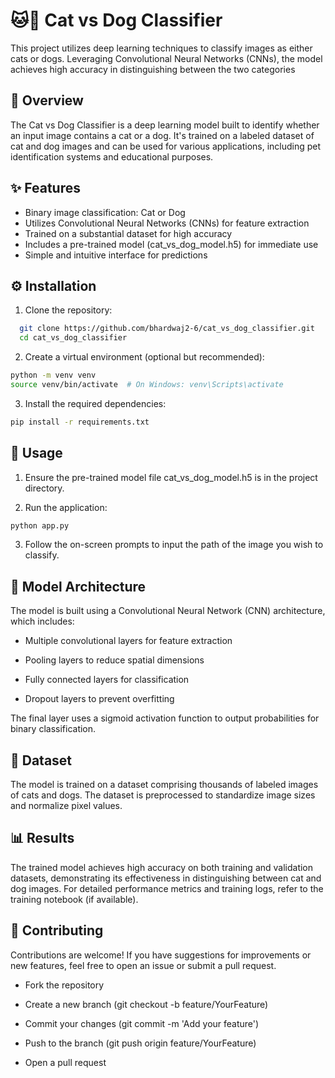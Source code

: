 
# 🐱🐶 Cat vs Dog Classifier


This project utilizes deep learning techniques to classify images as either cats or dogs. Leveraging Convolutional Neural Networks (CNNs), the model achieves high accuracy in distinguishing between the two categories

## 📝 Overview
The Cat vs Dog Classifier is a deep learning model built to identify whether an input image contains a cat or a dog. It's trained on a labeled dataset of cat and dog images and can be used for various applications, including pet identification systems and educational purposes.
## ✨ Features


- Binary image classification: Cat or Dog​
- Utilizes Convolutional Neural Networks (CNNs) for feature extraction​
- Trained on a substantial dataset for high accuracy​
- Includes a pre-trained model (cat_vs_dog_model.h5) for immediate use​
- Simple and intuitive interface for predictions​





## ⚙️ Installation
1. Clone the repository:

```bash
  git clone https://github.com/bhardwaj2-6/cat_vs_dog_classifier.git
  cd cat_vs_dog_classifier

```
2. Create a virtual environment (optional but recommended):
```bash
python -m venv venv
source venv/bin/activate  # On Windows: venv\Scripts\activate
```
3. Install the required dependencies:
```bash
pip install -r requirements.txt
```

## 🚀 Usage
1. Ensure the pre-trained model file cat_vs_dog_model.h5 is in the project directory.

2. Run the application:


```bash
python app.py
```
3. Follow the on-screen prompts to input the path of the image you wish to classify.



## 🧠 Model Architecture
The model is built using a Convolutional Neural Network (CNN) architecture, which includes:​

- Multiple convolutional layers for feature extraction​
- Pooling layers to reduce spatial dimensions​

- Fully connected layers for classification​

- Dropout layers to prevent overfitting​

The final layer uses a sigmoid activation function to output probabilities for binary classification.​



## 📂 Dataset

The model is trained on a dataset comprising thousands of labeled images of cats and dogs. The dataset is preprocessed to standardize image sizes and normalize pixel values.​


## 📊 Results
The trained model achieves high accuracy on both training and validation datasets, demonstrating its effectiveness in distinguishing between cat and dog images. For detailed performance metrics and training logs, refer to the training notebook (if available).​


## 🤝 Contributing


Contributions are welcome! If you have suggestions for improvements or new features, feel free to open an issue or submit a pull request.​

- Fork the repository​

- Create a new branch (git checkout -b feature/YourFeature)​

- Commit your changes (git commit -m 'Add your feature')​

- Push to the branch (git push origin feature/YourFeature)​

- Open a pull request

